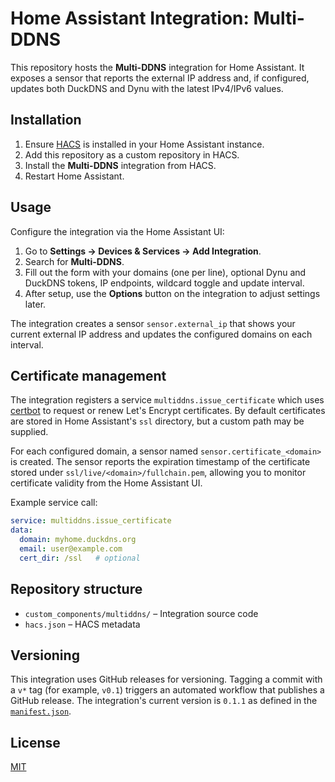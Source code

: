 # Home Assistant Integration: Multi-DDNS

This repository hosts the **Multi-DDNS** integration for Home Assistant. It exposes a sensor that reports the external IP address and, if configured, updates both DuckDNS and Dynu with the latest IPv4/IPv6 values.

## Installation

1. Ensure [HACS](https://hacs.xyz) is installed in your Home Assistant instance.
2. Add this repository as a custom repository in HACS.
3. Install the **Multi-DDNS** integration from HACS.
4. Restart Home Assistant.

## Usage

Configure the integration via the Home Assistant UI:

1. Go to **Settings → Devices & Services → Add Integration**.
2. Search for **Multi-DDNS**.
3. Fill out the form with your domains (one per line), optional Dynu and DuckDNS tokens,
   IP endpoints, wildcard toggle and update interval.
4. After setup, use the **Options** button on the integration to adjust settings later.

The integration creates a sensor `sensor.external_ip` that shows your current
external IP address and updates the configured domains on each interval.

## Certificate management

The integration registers a service `multiddns.issue_certificate` which uses
[certbot](https://certbot.eff.org/) to request or renew Let's Encrypt
certificates. By default certificates are stored in Home Assistant's `ssl`
directory, but a custom path may be supplied.

For each configured domain, a sensor named `sensor.certificate_<domain>` is
created. The sensor reports the expiration timestamp of the certificate stored
under `ssl/live/<domain>/fullchain.pem`, allowing you to monitor certificate
validity from the Home Assistant UI.

Example service call:

```yaml
service: multiddns.issue_certificate
data:
  domain: myhome.duckdns.org
  email: user@example.com
  cert_dir: /ssl   # optional
```

## Repository structure

- `custom_components/multiddns/` – Integration source code
- `hacs.json` – HACS metadata

## Versioning

This integration uses GitHub releases for versioning. Tagging a commit with a
`v*` tag (for example, `v0.1`) triggers an automated workflow that publishes a
GitHub release. The integration's current version is `0.1.1` as defined in the
[`manifest.json`](custom_components/multiddns/manifest.json).

## License

[MIT](LICENSE)
